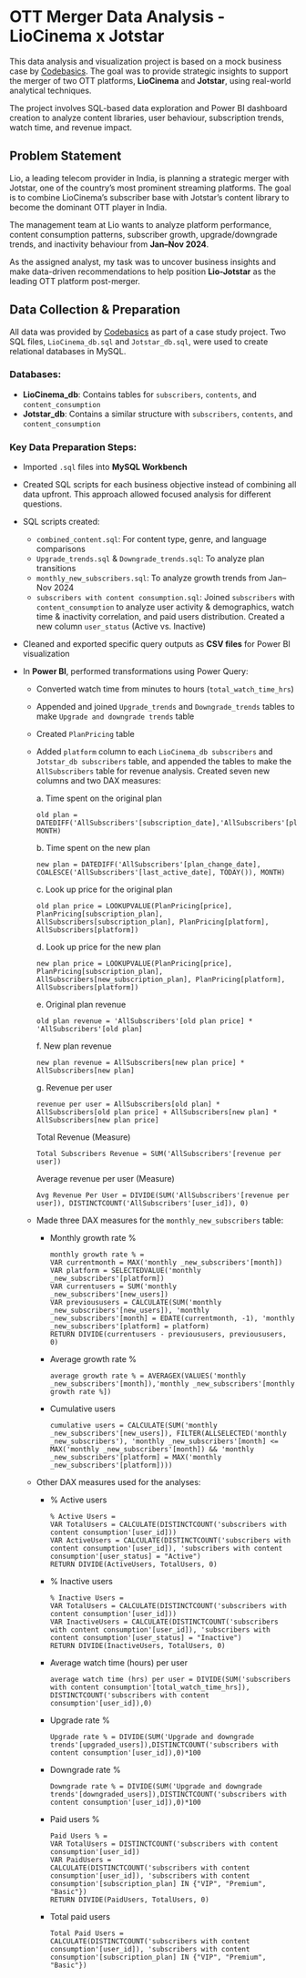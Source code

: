 # OTT Merger Data Analysis - LioCinema x Jotstar

This data analysis and visualization project is based on a mock business case by [Codebasics](https://codebasics.io/challenge/codebasics-resume-project-challenge). The goal was to provide strategic insights to support the merger of two OTT platforms, **LioCinema** and **Jotstar**, using real-world analytical techniques.

The project involves SQL-based data exploration and Power BI dashboard creation to analyze content libraries, user behaviour, subscription trends, watch time, and revenue impact.

## Problem Statement

Lio, a leading telecom provider in India, is planning a strategic merger with Jotstar, one of the country’s most prominent streaming platforms. The goal is to combine LioCinema’s subscriber base with Jotstar’s content library to become the dominant OTT player in India.

The management team at Lio wants to analyze platform performance, content consumption patterns, subscriber growth, upgrade/downgrade trends, and inactivity behaviour from **Jan–Nov 2024**.

As the assigned analyst, my task was to uncover business insights and make data-driven recommendations to help position **Lio-Jotstar** as the leading OTT platform post-merger.

## Data Collection & Preparation

All data was provided by [Codebasics](https://codebasics.io/challenge/codebasics-resume-project-challenge) as part of a case study project. Two SQL files, `LioCinema_db.sql` and `Jotstar_db.sql`, were used to create relational databases in MySQL.

### Databases:

- **LioCinema_db**: Contains tables for `subscribers`, `contents`, and `content_consumption`
- **Jotstar_db**: Contains a similar structure with `subscribers`, `contents`, and `content_consumption`

### Key Data Preparation Steps:

- Imported `.sql` files into **MySQL Workbench**

- Created SQL scripts for each business objective instead of combining all data upfront. This approach allowed focused analysis for different questions.
  
- SQL scripts created:
  - `combined_content.sql`: For content type, genre, and language comparisons
  - `Upgrade_trends.sql` & `Downgrade_trends.sql`: To analyze plan transitions
  - `monthly_new_subscribers.sql`: To analyze growth trends from Jan–Nov 2024
  - `subscribers with content consumption.sql`: Joined `subscribers` with `content_consumption` to analyze user activity & demographics, watch time & inactivity correlation, and paid users distribution. Created a new column `user_status` (Active vs. Inactive)

- Cleaned and exported specific query outputs as **CSV files** for Power BI visualization

- In **Power BI**, performed transformations using Power Query:
  - Converted watch time from minutes to hours (`total_watch_time_hrs`)
  - Appended and joined `Upgrade_trends` and `Downgrade_trends` tables to make `Upgrade and downgrade trends` table
  - Created `PlanPricing` table
  - Added `platform` column to each `LioCinema_db subscribers` and `Jotstar_db subscribers` table, and appended the tables to make the `AllSubscribers` table for revenue analysis. Created seven new columns and two DAX measures:

    a. Time spent on the original plan
       ```text
       old plan = DATEDIFF('AllSubscribers'[subscription_date],'AllSubscribers'[plan_change_date], MONTH)
       ```
    b. Time spent on the new plan
       ```text
       new plan = DATEDIFF('AllSubscribers'[plan_change_date], COALESCE('AllSubscribers'[last_active_date], TODAY()), MONTH)
       ```
    c. Look up price for the original plan
       ```text
       old plan price = LOOKUPVALUE(PlanPricing[price], PlanPricing[subscription_plan], AllSubscribers[subscription_plan], PlanPricing[platform], AllSubscribers[platform])
       ```
    d. Look up price for the new plan
       ```text
       new plan price = LOOKUPVALUE(PlanPricing[price], PlanPricing[subscription_plan], AllSubscribers[new_subscription_plan], PlanPricing[platform], AllSubscribers[platform])
       ```
    e. Original plan revenue
       ```text
       old plan revenue = 'AllSubscribers'[old plan price] * 'AllSubscribers'[old plan]
       ```
    f. New plan revenue
       ```text
       new plan revenue = AllSubscribers[new plan price] * AllSubscribers[new plan]
       ```
    g. Revenue per user
       ```text
       revenue per user = AllSubscribers[old plan] * AllSubscribers[old plan price] + AllSubscribers[new plan] * AllSubscribers[new plan price]
       ```
    Total Revenue (Measure)
       ```text
       Total Subscribers Revenue = SUM('AllSubscribers'[revenue per user])
       ```
    Average revenue per user (Measure)
      ```text
      Avg Revenue Per User = DIVIDE(SUM('AllSubscribers'[revenue per user]), DISTINCTCOUNT('AllSubscribers'[user_id]), 0)
      ```
  - Made three DAX measures for the `monthly_new_subscribers` table:
      - Monthly growth rate %
        ```text
        monthly growth rate % = 
        VAR currentmonth = MAX('monthly _new_subscribers'[month])
        VAR platform = SELECTEDVALUE('monthly _new_subscribers'[platform])
        VAR currentusers = SUM('monthly _new_subscribers'[new_users])
        VAR previoususers = CALCULATE(SUM('monthly _new_subscribers'[new_users]), 'monthly _new_subscribers'[month] = EDATE(currentmonth, -1), 'monthly _new_subscribers'[platform] = platform)
        RETURN DIVIDE(currentusers - previoususers, previoususers, 0)
        ```
      - Average growth rate %
        ```text
        average growth rate % = AVERAGEX(VALUES('monthly _new_subscribers'[month]),'monthly _new_subscribers'[monthly growth rate %])
        ```
      - Cumulative users
        ```text
        cumulative users = CALCULATE(SUM('monthly _new_subscribers'[new_users]), FILTER(ALLSELECTED('monthly _new_subscribers'), 'monthly _new_subscribers'[month] <= MAX('monthly _new_subscribers'[month]) && 'monthly _new_subscribers'[platform] = MAX('monthly _new_subscribers'[platform])))
        ```
        
  - Other DAX measures used for the analyses:
    - % Active users
      ```text
      % Active Users = 
      VAR TotalUsers = CALCULATE(DISTINCTCOUNT('subscribers with content consumption'[user_id]))
      VAR ActiveUsers = CALCULATE(DISTINCTCOUNT('subscribers with content consumption'[user_id]), 'subscribers with content consumption'[user_status] = "Active")
      RETURN DIVIDE(ActiveUsers, TotalUsers, 0)
      ```
    - % Inactive users
      ```text
      % Inactive Users = 
      VAR TotalUsers = CALCULATE(DISTINCTCOUNT('subscribers with content consumption'[user_id]))
      VAR InactiveUsers = CALCULATE(DISTINCTCOUNT('subscribers with content consumption'[user_id]), 'subscribers with content consumption'[user_status] = "Inactive")
      RETURN DIVIDE(InactiveUsers, TotalUsers, 0)
      ```
    - Average watch time (hours) per user
      ```text
      average watch time (hrs) per user = DIVIDE(SUM('subscribers with content consumption'[total_watch_time_hrs]), DISTINCTCOUNT('subscribers with content consumption'[user_id]),0)
      ```
    - Upgrade rate %
      ```text
      Upgrade rate % = DIVIDE(SUM('Upgrade and downgrade trends'[upgraded_users]),DISTINCTCOUNT('subscribers with content consumption'[user_id]),0)*100
      ```
    - Downgrade rate %
      ```text
      Downgrade rate % = DIVIDE(SUM('Upgrade and downgrade trends'[downgraded_users]),DISTINCTCOUNT('subscribers with content consumption'[user_id]),0)*100
      ```
    - Paid users %
      ```text
      Paid Users % = 
      VAR TotalUsers = DISTINCTCOUNT('subscribers with content consumption'[user_id])
      VAR PaidUsers = 
      CALCULATE(DISTINCTCOUNT('subscribers with content consumption'[user_id]), 'subscribers with content consumption'[subscription_plan] IN {"VIP", "Premium", "Basic"})
      RETURN DIVIDE(PaidUsers, TotalUsers, 0)
      ```
    - Total paid users
      ```text
      Total Paid Users = 
      CALCULATE(DISTINCTCOUNT('subscribers with content consumption'[user_id]), 'subscribers with content consumption'[subscription_plan] IN {"VIP", "Premium", "Basic"})
      ```
     

